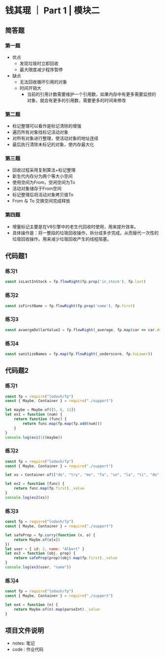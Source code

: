 # 钱其琨 ｜ Part 1 | 模块二

## 简答题

### 第一题

* 优点
  * 发现垃圾时立即回收
  * 最大限度减少程序暂停
* 缺点
  * 无法回收循环引用的对象
  * 时间开销大
    * 当前的引用计数需要维护一个引用数，如果内存中有更多需要监控的对象，就会有更多的引用数，需要更多的时间来修改

### 第二题
* 标记整理可以看作是标记清除的增强
* 遍历所有对象找标记活动对象
* 对所有对象进行整理，使活动对象的地址连续
* 最后执行清除未标记的对象，使内存最大化

### 第三题
* 回收过程采用复制算法+标记整理
* 新生代内存分为两个等大小空间
* 使用空间为From，空闲空间为To
* 活动对象储存于From空间
* 标记整理后将活动对象拷贝值To
* From 与 To 交换空间完成释放

### 第四题
* 增量标记主要是在V8引擎中的老生代回收时使用，用来提升效率。
* 具体操作是：将一整段的垃圾回收操作，拆分成多步完成，从而替代一次性的垃圾回收操作。用来减少垃圾回收产生的线程阻塞。

## 代码题1

### 练习1
```javascript
const isLastInStock = fp.flowRight(fp.prop('in_stock'), fp.last)
```
### 练习2
```javascript
const isFirstName = fp.flowRight(fp.prop('name'), fp.first)
```
### 练习3
```javascript
const avaergeDollarValue2 = fp.flowRight(_average, fp.map(car => car.dollar_value))
```
### 练习4
```javascript
const sanitizeNames = fp.map(fp.flowRight(_underscore, fp.toLower))
```
## 代码题2
### 练习1
```javascript
const fp = require("lodash/fp")
const { Maybe, Container } = require("./support")

let maybe = Maybe.of([5, 6, 11])
let ex1 = function (num) {
    return function (func) {
        return func.map(fp.map(fp.add(num)))
    }
}
console.log(ex1(1)(maybe))
```
### 练习2

```javascript
const fp = require("lodash/fp")
const { Maybe, Container } = require("./support")

let xs = Container.of(["do", "try", "me", "fa", "so", "la", "ti", "do"])

let ex2 = function (func) {
    return func.map(fp.first)._value
}
console.log(ex2(xs))
```
### 练习3
```javascript
const fp = require("lodash/fp")
const { Maybe, Container } = require("./support")

let safeProp = fp.curry(function (x, o) {
    return Maybe.of(o[x])
})
let user = { id: 2, name: "Albert" }
let ex3 = function (obj, prop) {
    return safeProp(prop)(obj).map(fp.first)._value
}
console.log(ex3(user, "name"))
```
### 练习4
```javascript
const fp = require("lodash/fp")
const { Maybe, Container } = require("./support")

let ex4 = function (n) {
    return Maybe.of(n).map(parseInt)._value
}
```

## 项目文件说明
- notes: 笔记
- code : 作业代码

